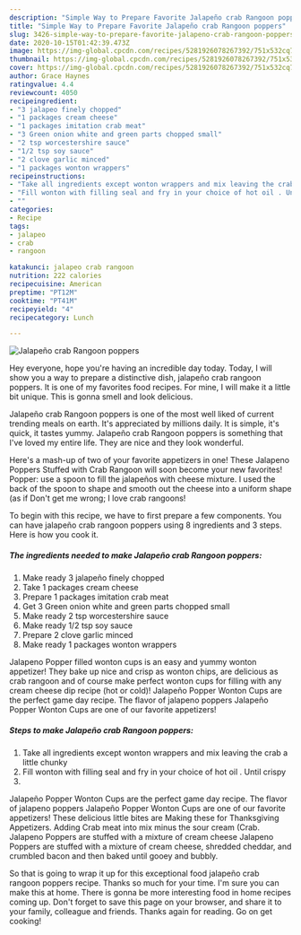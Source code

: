 ```yaml
---
description: "Simple Way to Prepare Favorite Jalapeño crab Rangoon poppers"
title: "Simple Way to Prepare Favorite Jalapeño crab Rangoon poppers"
slug: 3426-simple-way-to-prepare-favorite-jalapeno-crab-rangoon-poppers
date: 2020-10-15T01:42:39.473Z
image: https://img-global.cpcdn.com/recipes/5281926078267392/751x532cq70/jalapeno-crab-rangoon-poppers-recipe-main-photo.jpg
thumbnail: https://img-global.cpcdn.com/recipes/5281926078267392/751x532cq70/jalapeno-crab-rangoon-poppers-recipe-main-photo.jpg
cover: https://img-global.cpcdn.com/recipes/5281926078267392/751x532cq70/jalapeno-crab-rangoon-poppers-recipe-main-photo.jpg
author: Grace Haynes
ratingvalue: 4.4
reviewcount: 4050
recipeingredient:
- "3 jalapeo finely chopped"
- "1 packages cream cheese"
- "1 packages imitation crab meat"
- "3 Green onion white and green parts chopped small"
- "2 tsp worcestershire sauce"
- "1/2 tsp soy sauce"
- "2 clove garlic minced"
- "1 packages wonton wrappers"
recipeinstructions:
- "Take all ingredients except wonton wrappers and mix leaving the crab a little chunky"
- "Fill wonton with filling seal and fry in your choice of hot oil . Until crispy"
- ""
categories:
- Recipe
tags:
- jalapeo
- crab
- rangoon

katakunci: jalapeo crab rangoon 
nutrition: 222 calories
recipecuisine: American
preptime: "PT12M"
cooktime: "PT41M"
recipeyield: "4"
recipecategory: Lunch

---
```



![Jalapeño crab Rangoon poppers](https://img-global.cpcdn.com/recipes/5281926078267392/751x532cq70/jalapeno-crab-rangoon-poppers-recipe-main-photo.jpg)

Hey everyone, hope you're having an incredible day today. Today, I will show you a way to prepare a distinctive dish, jalapeño crab rangoon poppers. It is one of my favorites food recipes. For mine, I will make it a little bit unique. This is gonna smell and look delicious.

Jalapeño crab Rangoon poppers is one of the most well liked of current trending meals on earth. It's appreciated by millions daily. It is simple, it's quick, it tastes yummy. Jalapeño crab Rangoon poppers is something that I've loved my entire life. They are nice and they look wonderful.

Here&#39;s a mash-up of two of your favorite appetizers in one! These Jalapeno Poppers Stuffed with Crab Rangoon will soon become your new favorites! Popper: use a spoon to fill the jalapeños with cheese mixture. I used the back of the spoon to shape and smooth out the cheese into a uniform shape (as if Don&#39;t get me wrong; I love crab rangoons!


To begin with this recipe, we have to first prepare a few components. You can have jalapeño crab rangoon poppers using 8 ingredients and 3 steps. Here is how you cook it.

<!--inarticleads1-->

##### The ingredients needed to make Jalapeño crab Rangoon poppers:

1. Make ready 3 jalapeño finely chopped
1. Take 1 packages cream cheese
1. Prepare 1 packages imitation crab meat
1. Get 3 Green onion white and green parts chopped small
1. Make ready 2 tsp worcestershire sauce
1. Make ready 1/2 tsp soy sauce
1. Prepare 2 clove garlic minced
1. Make ready 1 packages wonton wrappers


Jalapeno Popper filled wonton cups is an easy and yummy wonton appetizer! They bake up nice and crisp as wonton chips, are delicious as crab rangoon and of course make perfect wonton cups for filling with any cream cheese dip recipe (hot or cold)! Jalapeño Popper Wonton Cups are the perfect game day recipe. The flavor of jalapeno poppers Jalapeño Popper Wonton Cups are one of our favorite appetizers! 

<!--inarticleads2-->

##### Steps to make Jalapeño crab Rangoon poppers:

1. Take all ingredients except wonton wrappers and mix leaving the crab a little chunky
1. Fill wonton with filling seal and fry in your choice of hot oil . Until crispy
1. 


Jalapeño Popper Wonton Cups are the perfect game day recipe. The flavor of jalapeno poppers Jalapeño Popper Wonton Cups are one of our favorite appetizers! These delicious little bites are Making these for Thanksgiving Appetizers. Adding Crab meat into mix minus the sour cream (Crab. Jalapeno Poppers are stuffed with a mixture of cream cheese Jalapeno Poppers are stuffed with a mixture of cream cheese, shredded cheddar, and crumbled bacon and then baked until gooey and bubbly. 

So that is going to wrap it up for this exceptional food jalapeño crab rangoon poppers recipe. Thanks so much for your time. I'm sure you can make this at home. There is gonna be more interesting food in home recipes coming up. Don't forget to save this page on your browser, and share it to your family, colleague and friends. Thanks again for reading. Go on get cooking!

